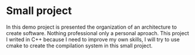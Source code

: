 # Small project 
In this demo project is presented the organization of an architecture to create software. Nothing professional only a personal aproach.
This project I writed in C++ because I need to improve my own skills, I will try to use cmake to create the compilation system in this small project. 







